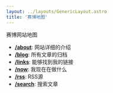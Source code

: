 ```yaml
---
layout: ../layouts/GenericLayout.astro
title: '赛博地图'
---
```


赛博网站地图

- [**/about**](/about): 网站详细的介绍
- [**/blog**](/blog): 所有文章的归档
- [**/links**](/links): 能够找到我的链接
- [**/now**](/now): 我现在在做什么
- [**/rss**](/rss.xml): RSS源
- [**/search**](/search): 搜索文章
